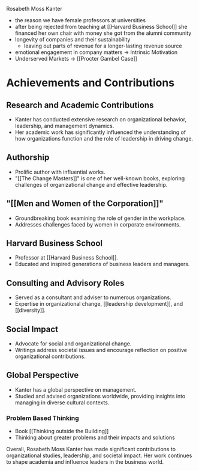 Rosabeth Moss Kanter

 - the reason we have female professors at universities
 - after being rejected from teaching at [[Harvard Business School]] she financed her own chair with money she got from the alumni community
 - longevity of companies and their sustainability
	 - leaving out parts of revenue for a longer-lasting revenue source
 - emotional engagement in company matters -> Intrinsic Motivation
 - Underserved Markets -> [[Procter Gambel Case]]
# Achievements and Contributions

## Research and Academic Contributions
- Kanter has conducted extensive research on organizational behavior, leadership, and management dynamics.
- Her academic work has significantly influenced the understanding of how organizations function and the role of leadership in driving change.
## Authorship
- Prolific author with influential works.
- "[[The Change Masters]]" is one of her well-known books, exploring challenges of organizational change and effective leadership.
## "[[Men and Women of the Corporation]]"
- Groundbreaking book examining the role of gender in the workplace.
- Addresses challenges faced by women in corporate environments.
## Harvard Business School
- Professor at [[Harvard Business School]].
- Educated and inspired generations of business leaders and managers.
## Consulting and Advisory Roles
- Served as a consultant and adviser to numerous organizations.
- Expertise in organizational change, [[leadership development]], and [[diversity]].
## Social Impact
- Advocate for social and organizational change.
- Writings address societal issues and encourage reflection on positive organizational contributions.
## Global Perspective
- Kanter has a global perspective on management.
- Studied and advised organizations worldwide, providing insights into managing in diverse cultural contexts.
### Problem Based Thinking
- Book [[Thinking outside the Building]]
- Thinking about greater problems and their impacts and solutions

Overall, Rosabeth Moss Kanter has made significant contributions to organizational studies, leadership, and societal impact. Her work continues to shape academia and influence leaders in the business world.
